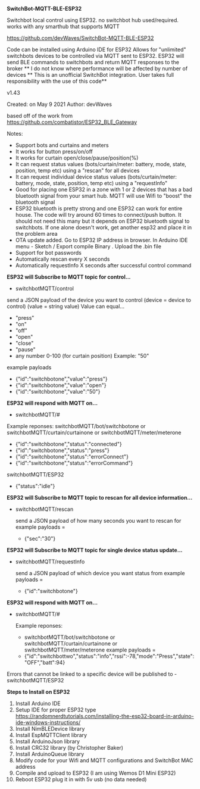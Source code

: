 **SwitchBot-MQTT-BLE-ESP32**

Switchbot local control using ESP32. no switchbot hub used/required. works with any smarthub that supports MQTT

https://github.com/devWaves/SwitchBot-MQTT-BLE-ESP32

Code can be installed using Arduino IDE for ESP32
Allows for "unlimited" switchbots devices to be controlled via MQTT sent to ESP32. ESP32 will send BLE commands to switchbots and return MQTT responses to the broker
  ** I do not know where performance will be affected by number of devices
  ** This is an unofficial SwitchBot integration. User takes full responsibility with the use of this code**

v1.43

Created: on May 9 2021
  Author: devWaves

based off of the work from https://github.com/combatistor/ESP32_BLE_Gateway

Notes:
 - Support bots and curtains and meters
 - It works for button press/on/off
 - It works for curtain open/close/pause/position(%)
 - It can request status values (bots/curtain/meter: battery, mode, state, position, temp etc) using a "rescan" for all devices
 - It can request individual device status values (bots/curtain/meter: battery, mode, state, position, temp etc) using a "requestInfo"
 - Good for placing one ESP32 in a zone with 1 or 2 devices that has a bad bluetooth signal from your smart hub. MQTT will use Wifi to "boost" the bluetooth signal
 - ESP32 bluetooth is pretty strong and one ESP32 can work for entire house. The code will try around 60 times to connect/push button. It should not need this many but it depends on ESP32 bluetooth signal to switchbots. If one alone doesn't work, get another esp32 and place it in the problem area
 - OTA update added. Go to ESP32 IP address in browser. In Arduino IDE menu - Sketch / Export compile Binary . Upload the .bin file
 - Support for bot passwords
 - Automatically rescan every X seconds
 - Automatically requestInfo X seconds after successful control command

**ESP32 will Subscribe to MQTT topic for control...**
- switchbotMQTT/control

send a JSON payload of the device you want to control (device = device to control) (value = string value)
Value can equal...
- "press"
- "on"
- "off"
- "open"
- "close"
- "pause"
- any number 0-100 (for curtain position) Example: "50"

example payloads
- {"id":"switchbotone","value":"press"}
- {"id":"switchbotone","value":"open"}
- {"id":"switchbotone","value":"50"}
  
**ESP32 will respond with MQTT on...**
- switchbotMQTT/#

Example reponses:
switchbotMQTT/bot/switchbotone  or  switchbotMQTT/curtain/curtainone   or  switchbotMQTT/meter/meterone
- {"id":"switchbotone","status":"connected"}
- {"id":"switchbotone","status":"press"}
- {"id":"switchbotone","status":"errorConnect"}
- {"id":"switchbotone","status":"errorCommand"}

switchbotMQTT/ESP32
- {"status":"idle"}

**ESP32 will Subscribe to MQTT topic to rescan for all device information...**
- switchbotMQTT/rescan

  send a JSON payload of how many seconds you want to rescan for
   example payloads =
   - {"sec":"30"}

**ESP32 will Subscribe to MQTT topic for single device status update...**
- switchbotMQTT/requestInfo

  send a JSON payload of which device you want status from
   example payloads =
   - {"id":"switchbotone"}

**ESP32 will respond with MQTT on...**
- switchbotMQTT/#

  Example reponses:
  - switchbotMQTT/bot/switchbotone  or  switchbotMQTT/curtain/curtainone   or  switchbotMQTT/meter/meterone
  example payloads =
  - {"id":"switchbottwo","status":"info","rssi":-78,"mode":"Press","state":"OFF","batt":94}


Errors that cannot be linked to a specific device will be published to
      -switchbotMQTT/ESP32


<strong>Steps to Install on ESP32</strong>
1. Install Arduino IDE
2. Setup IDE for proper ESP32 type
     https://randomnerdtutorials.com/installing-the-esp32-board-in-arduino-ide-windows-instructions/
3. Install NimBLEDevice library
4. Install EspMQTTClient library
5. Install ArduinoJson library
6. Install CRC32 library (by Christopher Baker)
7. Install ArduinoQueue library
8. Modify code for your Wifi and MQTT configurations and SwitchBot MAC address
9. Compile and upload to ESP32 (I am using Wemos D1 Mini ESP32)
10. Reboot ESP32 plug it in with 5v usb (no data needed)
